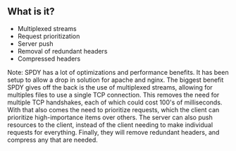 ## What is it?

* Multiplexed streams <!-- .element: class="fragment" -->
* Request prioritization <!-- .element: class="fragment" -->
* Server push <!-- .element: class="fragment" -->
* Removal of redundant headers <!-- .element: class="fragment" -->
* Compressed headers <!-- .element: class="fragment" -->


Note:
SPDY has a lot of optimizations and performance benefits. It has been setup to allow a drop in solution for apache and nginx. The biggest benefit SPDY gives off the back is the use of multiplexed streams, allowing for multiples files to use a single TCP connection. This removes the need for multiple TCP handshakes, each of which could cost 100's of milliseconds. With that also comes the need to prioritize requests, which the client can prioritize high-importance items over others. The server can also push resources to the client, instead of the client needing to make individual requests for everything. Finally, they will remove redundant headers, and compress any that are needed. 

